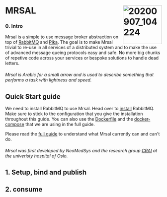 # MRSAL  <img align="right" width="125" alt="20200907_104224" src="https://user-images.githubusercontent.com/29639563/187228621-af1d695d-29a3-4940-9a8c-c19bcd6421a5.png">

### 0. Intro
Mrsal is a simple to use message broker abstraction on top of [RabbitMQ](https://www.rabbitmq.com/) and [Pika](https://pika.readthedocs.io/en/stable/index.html). The goal is to make Mrsal trivial to re-use in all services of a distributed system and to make the use of advanced message queing protocols easy and safe. No more big chunks of repetive code across your services or bespoke solutions to handle dead letters. 

###### Mrsal is Arabic for a small arrow and is used to describe something that performs a task with lightness and speed. 

## Quick Start guide

We need to install RabbitMQ to use Mrsal. Head over to [install](https://www.rabbitmq.com/download.html) RabbitMQ. Make sure to stick to the configuration that you give the installation throughout this guide. You can also use the [Dockerfile](https://github.com/NeoMedSys/mrsal/blob/main/Dockerfile) and the [docker-compose](https://github.com/NeoMedSys/mrsal/blob/main/docker-compose.yml) that we are using in the full guide.

Please read the [full guide](https://github.com/NeoMedSys/mrsal/blob/main/FullGuide.md) to understand what Mrsal currently can and can't do.

###### Mrsal was first developed by NeoMedSys and the research group [CRAI](https://crai.no/) at the univeristy hospital of Oslo.

## 1. Setup, bind and publish

## 2. consume
